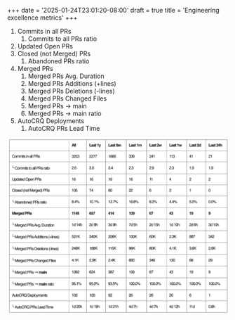 +++
date = '2025-01-24T23:01:20-08:00'
draft = true
title = 'Engineering excellence metrics'
+++

1. Commits in all PRs
    1. Commits to all PRs ratio
2. Updated Open PRs
3. Closed (not Merged) PRs
    1. Abandoned PRs ratio
4. Merged PRs
    1. Merged PRs Avg. Duration
    2. Merged PRs Additions (+lines)
    3. Merged PRs Deletions (-lines)
    4. Merged PRs Changed Files
    5. Merged PRs → main
    6. Merged PRs → main ratio
5. AutoCRQ Deployments
    1. AutoCRQ PRs Lead Time

![Engineering Metrics](./engg_excellence_example.png)